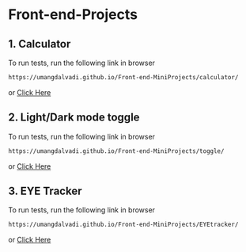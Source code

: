 # Front-end-Projects


## 1. Calculator


To run tests, run the following link in browser

```bash
https://umangdalvadi.github.io/Front-end-MiniProjects/calculator/
```
or
[Click Here](https://umangdalvadi.github.io/Front-end-MiniProjects/calculator/)

## 2. Light/Dark mode toggle


To run tests, run the following link in browser

```bash
https://umangdalvadi.github.io/Front-end-MiniProjects/toggle/
```
or
[Click Here](https://umangdalvadi.github.io/Front-end-MiniProjects/toggle/)

## 3. EYE Tracker


To run tests, run the following link in browser

```bash
https://umangdalvadi.github.io/Front-end-MiniProjects/EYEtracker/
```
or
[Click Here](https://umangdalvadi.github.io/Front-end-MiniProjects/EYEtracker/)

